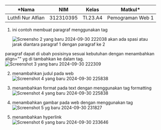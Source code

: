 |*Nama|NIM|Kelas|Matkul*|
|----|---|-----|------|
|Luthfi Nur Alfian|312310395|TI.23.A4|Pemograman Web 1|

1. ini contoh membuat paragraf menggunakan tag <p>
![Screensho 2 yang baru 2024-09-30 222038](https://github.com/user-attachments/assets/c6b8ec9c-ef83-4c5a-8c55-c46590f88e74)
akan ada spasi atau jarak diantara paragraf 1 dengan paragraf ke 2 

  paragraf dapat di ubah posisinya sesuai kebutuhan dengan menambahkan align="" yg di tambahkan ke dalam tag.
  ![Screenshot 3 yang baru 2024-09-30 222309](https://github.com/user-attachments/assets/a8a40e68-dabf-445d-a503-df66813a4c78)

2. menambahkan judul pada web
   ![Screenshot 4 yang baru 2024-09-30 225838](https://github.com/user-attachments/assets/c53008fc-d541-4017-b763-b1108ba67556)

3. menambahkan format pada text dengan menggunakan tag formatting
   ![Screenshot 4 yang baru 2024-09-30 225838](https://github.com/user-attachments/assets/44ba7f6d-237d-4f99-a53c-e1dc218c4a1f)

 4. menambahkan gambar pada web dengan menggunakan tag <img>
![Screenshot 5 yg baru 2024-09-30 231827](https://github.com/user-attachments/assets/3450129f-9f69-4120-b96f-89637311ef61)

5. menambahkan hyperlink
   ![Screenshot 6 yang baru 2024-09-30 233646](https://github.com/user-attachments/assets/6bf9da9a-2cf4-4cc5-aff5-92788bfa6265)

